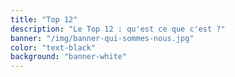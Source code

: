 ```yaml
---
title: "Top 12"
description: "​Le Top 12 : qu'est ce que c'est ?"
banner: "/img/banner-qui-sommes-nous.jpg"
color: "text-black"
background: "banner-white"
---
```

